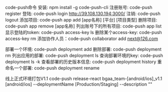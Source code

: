 code-push命令
安装: npm install -g code-push-cli
注册账号: code-push register
登陆: code-push login http://39.108.130.194:3000/
注销: code-push logout
添加项目: code-push app add [app名称] [平台] [项目类型]
删除项目: code-push app remove [app名称]
列出账号下的所有项目: code-push app list
显示登陆的token: code-push access-key ls
删除某个access-key: code-push access-key rm <accessKey>
添加协作人员：code-push collaborator add <appName> next@126.com

部署一个环境: code-push deployment add <appName> <deploymentName>
删除部署: code-push deployment rm <appName>
列出应用的部署: code-push deployment ls <appName>
查询部署环境的key: code-push deployment ls <appName> -k
查看部署的历史版本信息: code-push deployment history <appName> <deploymentNmae>
重命名一个部署: code-push deployment rename <appName> <currentDeploymentName> <newDeploymentName>

线上正式环境打包V1.1
code-push release-react bgaa_team-[android/ios]_v1.1 [android/ios] --deploymentName [Production/Staging] --description ""
